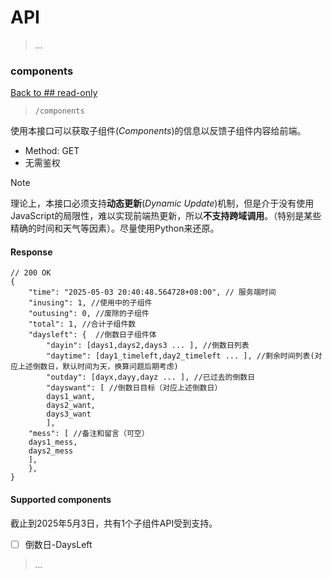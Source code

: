 # API

> *...*

### components

[Back to ## read-only](#read-only)

> `/components`

使用本接口可以获取子组件(*Components*)的信息以反馈子组件内容给前端。

* Method: GET
* 无需鉴权

> [!NOTE]
> 理论上，本接口必须支持**动态更新**(*Dynamic Update*)机制，但是介于没有使用JavaScript的局限性，难以实现前端热更新，所以**不支持跨域调用**。（特别是某些精确的时间和天气等因素）。尽量使用Python来还原。

####  Response

```jsonc
// 200 OK
{
    "time": "2025-05-03 20:40:48.564728+08:00", // 服务端时间
    "inusing": 1, //使用中的子组件
    "outusing": 0, //废除的子组件 
    "total": 1, //合计子组件数
    "daysleft": {  //倒数日子组件体
        "dayin": [days1,days2,days3 ... ], //倒数日列表
        "daytime": [day1_timeleft,day2_timeleft ... ], //剩余时间列表(对应上述倒数日，默认时间为天，换算问题后期考虑)
        "outday": [dayx,dayy,dayz ... ], //已过去的倒数日
        "dayswant": [ //倒数日目标（对应上述倒数日）
        days1_want,
        days2_want,
        days3_want
        ],
    "mess": [ //备注和留言（可空）
    days1_mess,
    days2_mess
    ],
    },
}
```

####  Supported components

截止到2025年5月3日，共有1个子组件API受到支持。

- [ ] 倒数日-DaysLeft

> *...*
